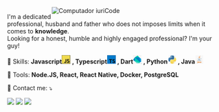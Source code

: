 <img src="https://raw.githubusercontent.com/MicaelliMedeiros/micaellimedeiros/master/image/computer-illustration.png" min-width="400px" max-width="400px" width="400px" align="right" alt="Computador iuriCode">

<p align="left"> 
 I'm a dedicated professional, husband and father who does not imposes limits when it comes to   <strong>knowledge</strong>.<br>
  Looking for a honest, humble and highly engaged professional? I'm your guy! 
</p>

<p align="left">
  🦄 Skills: <strong>Javascript</strong><img src = "./img/logojs.png"> 
  <strong>, Typescript</strong><img src = "./img/logoTsresized.png" >
  <strong>, Dart</strong><img src = "./img/logodart.png">
  <strong>, Python</strong><img src = "./img/logopythonresized.png">
  <strong>, Java</strong><img src = "./img/logojavaresized.png"> 
  
</p>

<p align="left">
  💼 Tools: <strong>Node.JS, React, React Native, Docker, PostgreSQL </strong>
</p>

<p align="left">
  💌 Contact me: ⤵️
</p>

  <a href="https://www.linkedin.com/in/eduardopiorini/" alt="Linkedin">
  <img src="https://img.shields.io/badge/-Linkedin-0e76a8?style=flat-square&logo=Linkedin&logoColor=white&link=LINK-DO-SEU-LINKEDIN" /></a>

  <a href="https://www.facebook.com/EduardoPiorini/" alt="Facebook">
  <img src="https://img.shields.io/badge/-Facebook-3b5998?style=flat-square&labelColor=3b5998&logo=facebook&logoColor=white&link=LINK-DO-SEU-FACEBOOK"/></a>

  <a href="https://www.instagram.com/eduardopiorini/" alt="Instagram">
  <img src="https://img.shields.io/badge/-Instagram-DF0174?style=flat-square&labelColor=DF0174&logo=instagram&logoColor=white&link=LINK-DO-SEU-INSTAGRAM"/></a>
</p>  
